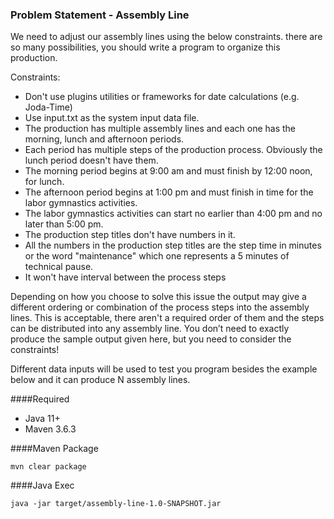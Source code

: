 ### Problem Statement - Assembly Line

We need to adjust our assembly lines using the below constraints.
there are so many possibilities, you should write a program to organize this production.

Constraints:
- Don't use plugins utilities or frameworks for date calculations (e.g. Joda-Time)
- Use input.txt as the system input data file.
- The production has multiple assembly lines and each one has the morning, lunch and afternoon periods.
- Each period has multiple steps of the production process. Obviously the lunch period doesn't have them.
- The morning period begins at 9:00 am and must finish by 12:00 noon, for lunch.
- The afternoon period begins at 1:00 pm and must finish in time for the labor gymnastics activities.
- The labor gymnastics activities can start no earlier than 4:00 pm and no later than 5:00 pm.
- The production step titles don't have numbers in it.
- All the numbers in the production step titles are the step time in minutes or the word "maintenance" which one represents a 5 minutes of technical pause.
- It won't have interval between the process steps

Depending on how you choose to solve this issue the output may give a different ordering or combination of the process steps into the assembly lines. This is acceptable, there aren't a required order of them and the steps can be distributed into any assembly line. 
You don’t need to exactly produce the sample output given here, but you need to consider the constraints!

Different data inputs will be used to test you program besides the example below and it can produce N assembly lines.

####Required
- Java 11+
- Maven 3.6.3

####Maven Package
```
mvn clear package
```
####Java Exec
```
java -jar target/assembly-line-1.0-SNAPSHOT.jar
```